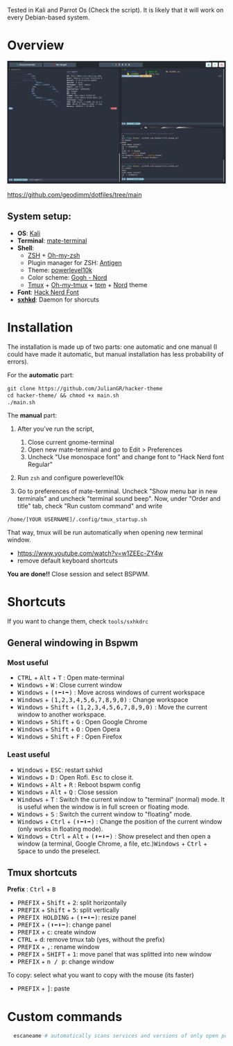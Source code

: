 Tested in Kali and Parrot Os (Check the script). It is likely that it will work on every Debian-based system.

# Overview
![](https://raw.githubusercontent.com/JulianGR/hacker-theme/main/preview.png)



https://github.com/geodimm/dotfiles/tree/main



## System setup:
- **OS**: [Kali](https://www.kali.org/)
- **Terminal**: [mate-terminal](https://github.com/mate-desktop/mate-terminal)
- **Shell**: 
  - [ZSH](https://www.zsh.org/) + [Oh-my-zsh](https://ohmyz.sh/)
  - Plugin manager for ZSH: [Antigen](https://github.com/zsh-users/antigen)
  - Theme: [powerlevel10k](https://github.com/romkatv/powerlevel10k)
  - Color scheme: [Gogh - Nord](https://gogh-co.github.io/Gogh/)
  - [Tmux](https://en.wikipedia.org/wiki/Tmux) + [Oh-my-tmux](https://github.com/gpakosz/.tmux) + [tpm](https://github.com/tmux-plugins/tpm) + [Nord](https://github.com/arcticicestudio/nord-tmux) theme
- **Font**: [Hack Nerd Font](https://www.nerdfonts.com/)
- [**sxhkd**](https://github.com/baskerville/sxhkd): Daemon for shorcuts


# Installation
The installation is made up of two parts: one automatic and one manual (I could have made it automatic, but manual installation has less probability of errors). 


For the **automatic** part:


```
git clone https://github.com/JulianGR/hacker-theme
cd hacker-theme/ && chmod +x main.sh
./main.sh
```

The **manual** part:

1. After you've run the script,
	1. Close current gnome-terminal
	2. Open new mate-terminal and go to Edit > Preferences
	3. Uncheck "Use monospace font" and change font to "Hack Nerd font Regular"


2. Run `zsh` and configure powerlevel10k

3. Go to preferences of mate-terminal. Uncheck "Show menu bar in new terminals" and uncheck "terminal sound beep". Now, under "Order and title" tab, check "Run custom command" and write 
```
/home/[YOUR USERNAME]/.config/tmux_startup.sh
```
That way, tmux will be run automatically when opening new terminal window. 

+ https://www.youtube.com/watch?v=w1ZEEc-ZY4w
+ remove default keyboard shortcuts



**You are done!!** 
Close session and select BSPWM.

# Shortcuts

If you want to change them, check `tools/sxhkdrc`

## General windowing in Bspwm
### Most useful
+ <kbd>CTRL</kbd> + <kbd>Alt</kbd> + <kbd>T</kbd> : Open mate-terminal  
+ <kbd>Windows</kbd> + <kbd>W</kbd> : Close current window  
+ <kbd>Windows</kbd> + <kbd>(⬆⬅⬇➡)</kbd> : Move across windows of current workspace  
+ <kbd>Windows</kbd> + <kbd>(1,2,3,4,5,6,7,8,9,0)</kbd> : Change workspace 
+ <kbd>Windows</kbd> + <kbd>Shift</kbd> + <kbd>(1,2,3,4,5,6,7,8,9,0)</kbd> : Move the current window to another workspace. 
+ <kbd>Windows</kbd> + <kbd>Shift</kbd> + <kbd>G</kbd> : Open Google Chrome 
+ <kbd>Windows</kbd> + <kbd>Shift</kbd> + <kbd>O</kbd> : Open Opera
+ <kbd>Windows</kbd> + <kbd>Shift</kbd> + <kbd>F</kbd> : Open Firefox

### Least useful
+ <kbd>Windows</kbd> + <kbd>ESC</kbd>: restart sxhkd
+ <kbd>Windows</kbd> + <kbd>D</kbd> : Open Rofi. <kbd>Esc</kbd> to close it.  
+ <kbd>Windows</kbd> + <kbd>Alt</kbd> + <kbd>R</kbd> : Reboot bspwm config  
+ <kbd>Windows</kbd> + <kbd>Alt</kbd> + <kbd>Q</kbd> : Close session
+ <kbd>Windows</kbd> + <kbd>T</kbd> : Switch the current window to "terminal" (normal) mode. It is useful when the window is in full screen or floating mode.  
+ <kbd>Windows</kbd> + <kbd>S</kbd> : Switch the current window to "floating" mode.  
+ <kbd>Windows</kbd> + <kbd>Ctrl</kbd> + <kbd>(⬆⬅⬇➡)</kbd> : Change the position of the current window (only works in floating mode).  
+ <kbd>Windows</kbd> + <kbd>Ctrl</kbd> + <kbd>Alt</kbd> + <kbd>(⬆⬅⬇➡)</kbd> : Show preselect and then open a window (a terminal, Google Chrome, a file, etc.)<kbd>Windows</kbd> + <kbd>Ctrl</kbd> + <kbd>Space</kbd> to undo the preselect.  

## Tmux shortcuts

**Prefix** : <kbd>Ctrl</kbd> + <kbd>B</kbd>

+ <kbd>PREFIX</kbd> + <kbd>Shift</kbd> + <kbd>2</kbd>: split horizontally 
+ <kbd>PREFIX</kbd> + <kbd>Shift</kbd> + <kbd>5</kbd>: split vertically
+ <kbd>PREFIX HOLDING</kbd> + <kbd>(⬆⬅⬇➡)</kbd>: resize panel
+ <kbd>PREFIX</kbd> + <kbd>(⬆⬅⬇➡)</kbd>: change panel
+ <kbd>PREFIX</kbd> + <kbd>c</kbd>: create window
+ <kbd>CTRL</kbd> + <kbd>d</kbd>: remove tmux tab (yes, without the prefix)
+ <kbd>PREFIX</kbd> + <kbd>,</kbd>: rename window
+ <kbd>PREFIX</kbd> + <kbd>SHIFT</kbd> + <kbd>1</kbd>: move panel that was splitted into new window
+ <kbd>PREFIX</kbd> + <kbd>n / p</kbd>: change window


To copy: select what you want to copy with the mouse (its faster)
+ <kbd>PREFIX</kbd> + <kbd>]</kbd>: paste


# Custom commands


```sh
  escaneame # automatically scans services and versions of only open ports of IP set with settarget
```

